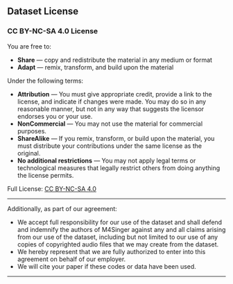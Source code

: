 ## Dataset License

### CC BY-NC-SA 4.0 License

You are free to:

- **Share** — copy and redistribute the material in any medium or format
- **Adapt** — remix, transform, and build upon the material

Under the following terms:

- **Attribution** — You must give appropriate credit, provide a link to the license, and indicate if changes were made. You may do so in any reasonable manner, but not in any way that suggests the licensor endorses you or your use.
- **NonCommercial** — You may not use the material for commercial purposes.
- **ShareAlike** — If you remix, transform, or build upon the material, you must distribute your contributions under the same license as the original.
- **No additional restrictions** — You may not apply legal terms or technological measures that legally restrict others from doing anything the license permits.

Full License: [CC BY-NC-SA 4.0](https://creativecommons.org/licenses/by-nc-sa/4.0/)

---

Additionally, as part of our agreement:

- We accept full responsibility for our use of the dataset and shall defend and indemnify the authors of M4Singer against any and all claims arising from our use of the dataset, including but not limited to our use of any copies of copyrighted audio files that we may create from the dataset.
- We hereby represent that we are fully authorized to enter into this agreement on behalf of our employer.
- We will cite your paper if these codes or data have been used.

---
